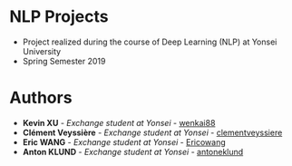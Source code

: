 # NLP Projects
+ Project realized during the course of Deep Learning (NLP) at Yonsei University
+ Spring Semester 2019


# Authors

+ **Kevin XU** - *Exchange student at Yonsei* - [wenkai88](https://github.com/wenkai88)
+ **Clément Veyssière** - *Exchange student at Yonsei* - [clementveyssiere](https://github.com/clementveyssiere)
+ **Eric WANG** - *Exchange student at Yonsei* - [Ericowang](https://github.com/Ericowang)
+ **Anton KLUND** - *Exchange student at Yonsei* - [antoneklund](https://github.com/antoneklund)
